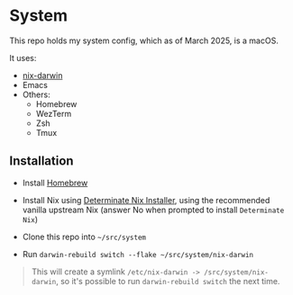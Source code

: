 # System

This repo holds my system config, which as of March 2025, is a macOS.

It uses:

- [nix-darwin](https://github.com/nix-darwin/nix-darwin)
- Emacs
- Others:
  - Homebrew
  - WezTerm
  - Zsh
  - Tmux

## Installation

- Install [Homebrew](https://brew.sh)

- Install Nix using [Determinate Nix Installer](https://github.com/DeterminateSystems/nix-installer?tab=readme-ov-file#determinate-nix-installer), using the recommended vanilla upstream Nix (answer No when prompted to install `Determinate Nix`)

- Clone this repo into `~/src/system`

- Run `darwin-rebuild switch --flake ~/src/system/nix-darwin`

> This will create a symlink `/etc/nix-darwin -> /src/system/nix-darwin`, so it's possible to run `darwin-rebuild switch` the next time.
